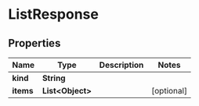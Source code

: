 

# ListResponse


## Properties

Name | Type | Description | Notes
------------ | ------------- | ------------- | -------------
**kind** | **String** |  | 
**items** | **List&lt;Object&gt;** |  |  [optional]



